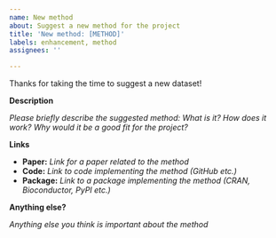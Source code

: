 ```yaml
---
name: New method
about: Suggest a new method for the project
title: 'New method: [METHOD]'
labels: enhancement, method
assignees: ''

---
```


Thanks for taking the time to suggest a new dataset!

**Description**

_Please briefly describe the suggested method: What is it? How does it work? Why would it be a good fit for the project?_

**Links**

- **Paper:** _Link for a paper related to the method_
- **Code:** _Link to code implementing the method (GitHub etc.)_
- **Package:** _Link to a package implementing the method (CRAN, Bioconductor, PyPI etc.)_

**Anything else?**

_Anything else you think is important about the method_
